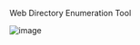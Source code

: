 Web Directory Enumeration Tool



![image](https://user-images.githubusercontent.com/115858996/215364522-f5a5dd1f-651f-4caf-aedb-080b09542322.png)
